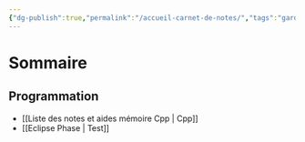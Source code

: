 ```yaml
---
{"dg-publish":true,"permalink":"/accueil-carnet-de-notes/","tags":"gardenEntry"}
---
```



# Sommaire
## Programmation
 - [[Liste des notes et aides mémoire Cpp \| Cpp]]
 - [[Eclipse Phase \| Test]]
